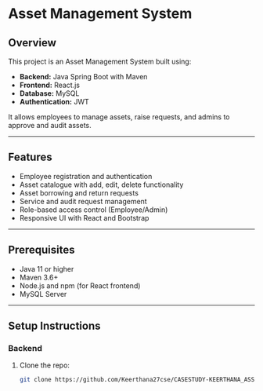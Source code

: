 # Asset Management System

## Overview
This project is an Asset Management System built using:
- **Backend:** Java Spring Boot with Maven
- **Frontend:** React.js
- **Database:** MySQL
- **Authentication:** JWT

It allows employees to manage assets, raise requests, and admins to approve and audit assets.

---

## Features
- Employee registration and authentication
- Asset catalogue with add, edit, delete functionality
- Asset borrowing and return requests
- Service and audit request management
- Role-based access control (Employee/Admin)
- Responsive UI with React and Bootstrap

---

## Prerequisites
- Java 11 or higher
- Maven 3.6+
- Node.js and npm (for React frontend)
- MySQL Server

---

## Setup Instructions

### Backend
1. Clone the repo:
   ```bash
   git clone https://github.com/Keerthana27cse/CASESTUDY-KEERTHANA_ASSETMANAGEMENT.git
